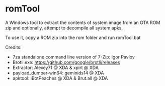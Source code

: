 # romTool
A Windows tool to extract the contents of system image from an OTA ROM zip 
and optionally, attempt to decompile all system apks.

To use it, copy a ROM zip into the rom folder and run romTool.bat

Credits: 
  - 7za standalone command line version of 7-Zip: Igor Pavlov
  - Brotli.exe: https://github.com/google/brotli/releases 
  - Extractor: Alexey71 @ XDA & xpirt @ XDA
  - payload_dumper-win64: geminids14 @ XDA
  - apktool: iBotPeaches @ XDA & Brut.all @ XDA
